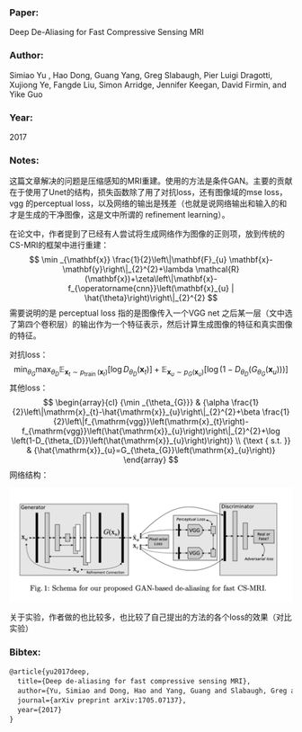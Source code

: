 ### Paper:

Deep De-Aliasing for Fast Compressive Sensing MRI

### Author:

Simiao Yu , Hao Dong, Guang Yang, Greg Slabaugh, Pier Luigi Dragotti, Xujiong Ye, Fangde Liu, Simon Arridge, Jennifer Keegan, David Firmin, and Yike Guo

### Year:

2017

### Notes:

这篇文章解决的问题是压缩感知的MRI重建。使用的方法是条件GAN。主要的贡献在于使用了Unet的结构，损失函数除了用了对抗loss，还有图像域的mse loss，vgg 的perceptual loss，以及网络的输出是残差（也就是说网络输出和输入的和才是生成的干净图像，这是文中所谓的 refinement learning）。

在论文中，作者提到了已经有人尝试将生成网络作为图像的正则项，放到传统的CS-MRI的框架中进行重建：
$$
\min _{\mathbf{x}} \frac{1}{2}\left\|\mathbf{F}_{u} \mathbf{x}-\mathbf{y}\right\|_{2}^{2}+\lambda \mathcal{R}(\mathbf{x})+\zeta\left\|\mathbf{x}-f_{\operatorname{cnn}}\left(\mathbf{x}_{u} | \hat{\theta}\right)\right\|_{2}^{2}
$$
需要说明的是 perceptual loss 指的是图像传入一个VGG net 之后某一层（文中选了第四个卷积层）的输出作为一个特征表示，然后计算生成图像的特征和真实图像的特征。

对抗loss：
$$
\min _{\theta_{G}} \max _{\theta_{D}} \mathbb{E}_{\mathbf{x}_{t} \sim p_{\text {train }}\left(\mathbf{x}_{t}\right)}\left[\log D_{\theta_{D}}\left(\mathbf{x}_{t}\right)\right]+\mathbb{E}_{\mathbf{x}_{u} \sim p_{G}\left(\mathbf{x}_{u}\right)}\left[\log \left(1-D_{\theta_{D}}\left(G_{\theta_{G}}\left(\mathbf{x}_{u}\right)\right)\right)\right]
$$
其他loss：
$$
\begin{array}{cl}
{\min _{\theta_{G}}} & {\alpha \frac{1}{2}\left\|\mathrm{x}_{t}-\hat{\mathrm{x}}_{u}\right\|_{2}^{2}+\beta \frac{1}{2}\left\|f_{\mathrm{vgg}}\left(\mathrm{x}_{t}\right)-f_{\mathrm{vgg}}\left(\hat{\mathrm{x}}_{u}\right)\right\|_{2}^{2}+\log \left(1-D_{\theta_{D}}\left(\hat{\mathrm{x}}_{u}\right)\right)} \\
{\text { s.t. }} & {\hat{\mathrm{x}}_{u}=G_{\theta_{G}}\left(\mathrm{x}_{u}\right)}
\end{array}
$$
网络结构：

![](https://raw.githubusercontent.com/Theodore-PKU/pictures/master/%E6%88%AA%E5%B1%8F2019-12-24%E4%B8%8B%E5%8D%8810.55.01.png)

关于实验，作者做的也比较多，也比较了自己提出的方法的各个loss的效果（对比实验）

### Bibtex:

```latex
@article{yu2017deep,
  title={Deep de-aliasing for fast compressive sensing MRI},
  author={Yu, Simiao and Dong, Hao and Yang, Guang and Slabaugh, Greg and Dragotti, Pier Luigi and Ye, Xujiong and Liu, Fangde and Arridge, Simon and Keegan, Jennifer and Firmin, David and others},
  journal={arXiv preprint arXiv:1705.07137},
  year={2017}
}
```